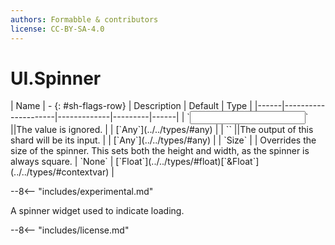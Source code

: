 ```yaml
---
authors: Formabble & contributors
license: CC-BY-SA-4.0
---
```



# UI.Spinner

<div class="sh-parameters" markdown="1">
| Name | - {: #sh-flags-row} | Description | Default | Type |
|------|---------------------|-------------|---------|------|
| `<input>` ||The value is ignored. | | [`Any`](../../types/#any) |
| `<output>` ||The output of this shard will be its input. | | [`Any`](../../types/#any) |
| `Size` |  | Overrides the size of the spinner. This sets both the height and width, as the spinner is always square. | `None` | [`Float`](../../types/#float)[`&Float`](../../types/#contextvar) |

</div>

--8<-- "includes/experimental.md"

A spinner widget used to indicate loading.

--8<-- "includes/license.md"

